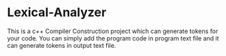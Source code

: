 # Lexical-Analyzer
This is a c++ Compiler Construction project which can generate tokens for your code. You can simply add the program code in program text file and it can generate tokens in output text file.
